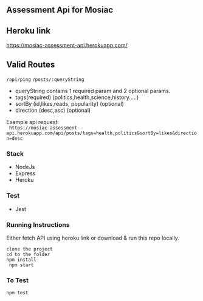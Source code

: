 ## Assessment Api for Mosiac

## Heroku link

https://mosiac-assessment-api.herokuapp.com/

## Valid Routes

`/api/ping`
`/posts/:queryString`

- queryString contains 1 required param and 2 optional params.
- tags(required) (politics,health,science,history.....)
- sortBy (id,likes,reads, popularity) (optional)
- direction (desc,asc) (optional)
  <br>

Example api request:<br>
` https://mosiac-assessment-api.herokuapp.com/api/posts/tags=health,politics&sortBy=likes&direction=desc`

### Stack

- NodeJs
- Express
- Heroku

### Test

- Jest

### Running Instructions

Either fetch API using heroku link or download & run this repo locally.

`clone the project` <br>
`cd to the folder` <br>
`npm install`
<br>
` npm start`

### To Test

`npm test`

